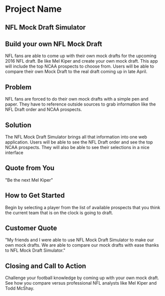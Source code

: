 # Project Name #

<!-- 
> This material was originally posted [here](http://www.quora.com/What-is-Amazons-approach-to-product-development-and-product-management). It is reproduced here for posterities sake.

There is an approach called "working backwards" that is widely used at Amazon. They work backwards from the customer, rather than starting with an idea for a product and trying to bolt customers onto it. While working backwards can be applied to any specific product decision, using this approach is especially important when developing new products or features.

For new initiatives a product manager typically starts by writing an internal press release announcing the finished product. The target audience for the press release is the new/updated product's customers, which can be retail customers or internal users of a tool or technology. Internal press releases are centered around the customer problem, how current solutions (internal or external) fail, and how the new product will blow away existing solutions.

If the benefits listed don't sound very interesting or exciting to customers, then perhaps they're not (and shouldn't be built). Instead, the product manager should keep iterating on the press release until they've come up with benefits that actually sound like benefits. Iterating on a press release is a lot less expensive than iterating on the product itself (and quicker!).

If the press release is more than a page and a half, it is probably too long. Keep it simple. 3-4 sentences for most paragraphs. Cut out the fat. Don't make it into a spec. You can accompany the press release with a FAQ that answers all of the other business or execution questions so the press release can stay focused on what the customer gets. My rule of thumb is that if the press release is hard to write, then the product is probably going to suck. Keep working at it until the outline for each paragraph flows. 

Oh, and I also like to write press-releases in what I call "Oprah-speak" for mainstream consumer products. Imagine you're sitting on Oprah's couch and have just explained the product to her, and then you listen as she explains it to her audience. That's "Oprah-speak", not "Geek-speak".

Once the project moves into development, the press release can be used as a touchstone; a guiding light. The product team can ask themselves, "Are we building what is in the press release?" If they find they're spending time building things that aren't in the press release (overbuilding), they need to ask themselves why. This keeps product development focused on achieving the customer benefits and not building extraneous stuff that takes longer to build, takes resources to maintain, and doesn't provide real customer benefit (at least not enough to warrant inclusion in the press release).
 -->
 
## NFL Mock Draft Simulator ##
## Build your own NFL Mock Draft ##
  NFL fans are able to come up with their own mock drafts for the upcoming 2016 NFL draft. Be like Mel Kiper and create your own mock draft. This app will include the top NCAA prospects to choose from. Users will be able to compare their own Mock Draft to the real draft coming up in late April. 

## Problem ##
  NFL fans are forced to do their own mock drafts with a simple pen and paper. They have to reference outside sources to grab information like the NFL Draft order and NCAA prospects. 

## Solution ##
  The NFL Mock Draft Simulator brings all that information into one web application. Users will be able to see the NFL Draft order and see the top NCAA prospects. They will also be able to see their selections in a nice interface
## Quote from You ##
  "Be the next Mel Kiper"
## How to Get Started ##
  Begin by selecting a player from the list of available prospects that you think the current team that is on the clock is going to draft.
## Customer Quote ##
  "My friends and I were able to use NFL Mock Draft Simulator to make our own mock drafts. We are able to compare our mock drafts with ease thanks to NFL Mock Draft Simulator."
## Closing and Call to Action ##
  Challenge your football knowledge by coming up with your own mock draft. See how you compare versus professional NFL analysts like Mel Kiper and Todd McShay.

